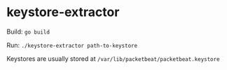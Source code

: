 # keystore-extractor


Build:
`go build`

Run:
`./keystore-extractor path-to-keystore`

Keystores are usually stored at `/var/lib/packetbeat/packetbeat.keystore`
